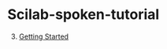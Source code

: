# Scilab-spoken-tutorial


3. [Getting Started](https://github.com/PirateKing19902016/Scilab-spoken-tutorial/edit/master/README.md)
